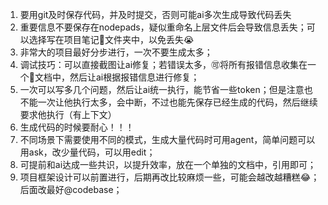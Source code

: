

1. 要用git及时保存代码，并及时提交，否则可能ai多次生成导致代码丢失
2. 重要信息不要保存在nodepads，疑似重命名上层文件后会导致信息丢失；可以选择写在项目笔记📒文件夹中，以免丢失😭
3. 非常大的项目最好分步进行，一次不要生成太多；
4. 调试技巧：可以直接截图让ai修复；若错误太多，🉑将所有报错信息收集在一个📄文档中，然后让ai根据报错信息进行修复；
5. 一次可以写多几个问题，然后让ai统一执行，能节省一些token；但是注意也不能一次让他执行太多，会中断，不过也能先保存已经生成的代码，然后继续要求他执行（有上下文）
6. 生成代码的时候要耐心！！！
7. 不同场景下需要使用不同的模式，生成大量代码时可用agent，简单问题可以用ask，改少量代码，可以用edit；
8. 可提前和ai达成一些共识，以提升效率，放在一个单独的文档中，引用即可；
9. 项目框架设计可以前置进行，后期再改比较麻烦一些，可能会越改越糟糕😂；后面改最好@codebase；